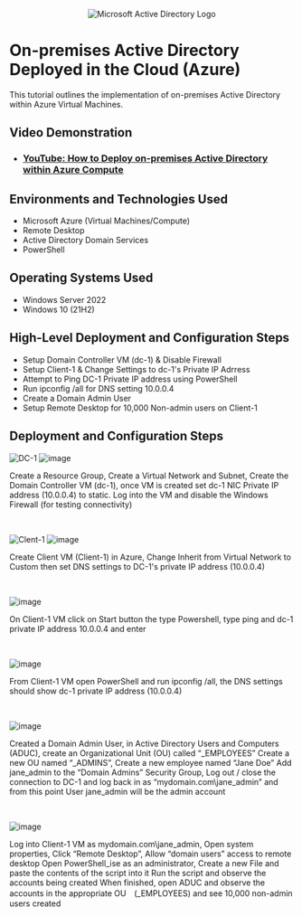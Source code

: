 <p align="center">
<img src="https://i.imgur.com/pU5A58S.png" alt="Microsoft Active Directory Logo"/>
</p>

<h1>On-premises Active Directory Deployed in the Cloud (Azure)</h1>
This tutorial outlines the implementation of on-premises Active Directory within Azure Virtual Machines.<br />


<h2>Video Demonstration</h2>

- ### [YouTube: How to Deploy on-premises Active Directory within Azure Compute](https://www.youtube.com)

<h2>Environments and Technologies Used</h2>

- Microsoft Azure (Virtual Machines/Compute)
- Remote Desktop
- Active Directory Domain Services
- PowerShell

<h2>Operating Systems Used </h2>

- Windows Server 2022
- Windows 10 (21H2)

<h2>High-Level Deployment and Configuration Steps</h2>

- Setup Domain Controller VM (dc-1) & Disable Firewall
- Setup Client-1 & Change Settings to dc-1's Private IP Adrress
- Attempt to Ping DC-1 Private IP address using PowerShell
- Run ipconfig /all for DNS setting 10.0.0.4
- Create a Domain Admin User
- Setup Remote Desktop for 10,000 Non-admin users on Client-1

<h2>Deployment and Configuration Steps</h2>

![DC-1](https://github.com/user-attachments/assets/9aa66cf3-85d2-44eb-a302-6f5f040fdf2b)
![image](https://github.com/user-attachments/assets/ab85786e-ba2e-4412-9d1f-af8078a89635)

</p>
<p>
Create a Resource Group, Create a Virtual Network and Subnet, Create the Domain Controller VM (dc-1), once VM is created set dc-1 NIC Private IP address (10.0.0.4) to static. Log into the VM and disable the Windows Firewall (for testing connectivity)

</p>
<br />

![Clent-1](https://github.com/user-attachments/assets/d3167533-28db-4dde-ab2f-fd81e9338400)
![image](https://github.com/user-attachments/assets/f7ba1fad-5a59-41d9-94dd-57c47848e790)
  
</p>
<p>
Create Client VM (Client-1) in Azure, Change Inherit from Virtual Network to Custom then set DNS settings to DC-1's private IP address (10.0.0.4) 
</p>
<br />

![image](https://github.com/user-attachments/assets/ddfe17b4-929a-464b-9770-c7587c26b3a2)

</p>
<p>
On Client-1 VM click on Start button the type Powershell, type ping and dc-1 private IP address 10.0.0.4 and enter 
</p>
<br />

![image](https://github.com/user-attachments/assets/899ca796-020d-4324-8c46-f269339f02d0)

</p>
<p>
From Client-1 VM open PowerShell and run ipconfig /all, the DNS settings should show dc-1 private IP address (10.0.0.4)
</p>
<br />

![image](https://github.com/user-attachments/assets/2139a6fc-0607-4cf8-a485-0a954fc85cc6)

</p>
<p>
Created a Domain Admin User, in Active Directory Users and Computers (ADUC), create an Organizational Unit (OU) called “_EMPLOYEES”
Create a new OU named “_ADMINS”, Create a new employee named “Jane Doe”
Add jane_admin to the “Domain Admins” Security Group, Log out / close the connection to DC-1 and log back in as “mydomain.com\jane_admin”
and from this point User jane_admin will be the admin account

</p>
<br />

![image](https://github.com/user-attachments/assets/ee2a7252-3b37-40aa-a93e-2cff85754cab)

</p>
<p>
Log into Client-1 VM as mydomain.com\jane_admin, Open system properties, Click “Remote Desktop”, Allow “domain users” access to remote desktop
Open PowerShell_ise as an administrator, Create a new File and paste the contents of the script into it Run the script and observe the accounts being created
When finished, open ADUC and observe the accounts in the appropriate OU　(_EMPLOYEES) and see 10,000 non-admin users created

</p>
<br />
